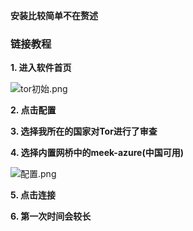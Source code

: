  **安装比较简单不在赘述** 
### 链接教程

 **1.  进入软件首页** 

![](https://images.gitee.com/uploads/images/2020/0806/163420_75694cec_7496100.png "tor初始.png")

 **2.  点击配置** 

 **3.  选择我所在的国家对Tor进行了审查** 

 **4.  选择内置网桥中的meek-azure(中国可用)** 

![](https://images.gitee.com/uploads/images/2020/0806/163736_815f9608_7496100.png "配置.png")

 **5.  点击连接** 

 **6.  第一次时间会较长** 